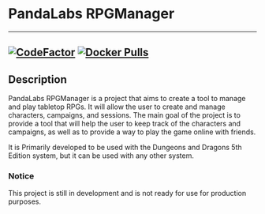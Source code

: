 # PandaLabs RPGManager
---
[![CodeFactor](https://www.codefactor.io/repository/github/matindewet/pandalabs_rpgmanager/badge)](https://www.codefactor.io/repository/github/matindewet/pandalabs_rpgmanager)
[![Docker Pulls](https://img.shields.io/docker/pulls/matindewet/pandalabsrpgapi)](https://hub.docker.com/repository/docker/matindewet/pandalabsrpgapi)
---

## Description
PandaLabs RPGManager is a project that aims to create a tool to manage and play tabletop RPGs. It will allow the user to create and manage characters, campaigns, and sessions. 
The main goal of the project is to provide a tool that will help the user to keep track of the characters and campaigns, as well as to provide a way to play the game online with friends.

It is Primarily developed to be used with the Dungeons and Dragons 5th Edition system, but it can be used with any other system.

### Notice
This project is still in development and is not ready for use for production purposes.